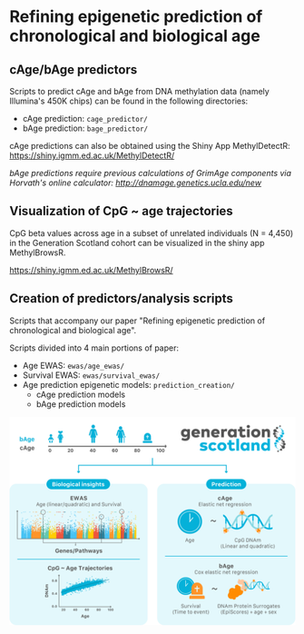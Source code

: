 # Refining epigenetic prediction of chronological and biological age

## cAge/bAge predictors

Scripts to predict cAge and bAge from DNA methylation data (namely Illumina's 450K chips) can be found in the following directories:
- cAge prediction: `cage_predictor/`
- bAge prediction: `bage_predictor/`

cAge predictions can also be obtained using the Shiny App MethylDetectR: https://shiny.igmm.ed.ac.uk/MethylDetectR/

*bAge predictions require previous calculations of GrimAge components via Horvath's online calculator: http://dnamage.genetics.ucla.edu/new*

## Visualization of CpG ~ age trajectories

CpG beta values across age in a subset of unrelated individuals (N = 4,450) in the Generation Scotland cohort can be visualized in the shiny app MethylBrowsR.

https://shiny.igmm.ed.ac.uk/MethylBrowsR/

## Creation of predictors/analysis scripts

Scripts that accompany our paper "Refining epigenetic prediction of chronological and biological age".

Scripts divided into 4 main portions of paper:
- Age EWAS: `ewas/age_ewas/`
- Survival EWAS: `ewas/survival_ewas/`
- Age prediction epigenetic models: `prediction_creation/`
    - cAge prediction models
    - bAge prediction models

![Study overview](study_overview.png)